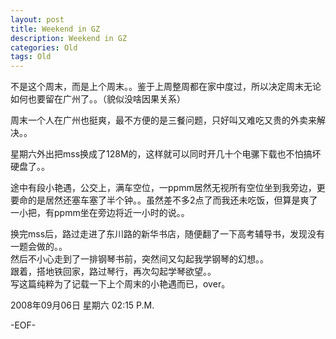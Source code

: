 ```yaml
---
layout: post
title: Weekend in GZ
description: Weekend in GZ
categories: Old
tags: Old
---
```

不是这个周末，而是上个周末。。鉴于上周整周都在家中度过，所以决定周末无论如何也要留在广州了。。（貌似没啥因果关系）  
  
周末一个人在广州也挺爽，最不方便的是三餐问题，只好叫又难吃又贵的外卖来解决。。  
  
星期六外出把mss换成了128M的，这样就可以同时开几十个电骡下载也不怕搞坏硬盘了。。  
  
途中有段小艳遇，公交上，满车空位，一ppmm居然无视所有空位坐到我旁边，更要命的是居然还塞车塞了半个钟。。虽然差不多2点了而我还未吃饭，但算是爽了一小把，有ppmm坐在旁边将近一小时的说。。  
  
换完mss后，路过走进了东川路的新华书店，随便翻了一下高考辅导书，发现没有一题会做的。。  
然后不小心走到了一排钢琴书前，突然间又勾起我学钢琴的幻想。。  
跟着，搭地铁回家，路过琴行，再次勾起学琴欲望。。  
写这篇纯粹为了记载一下上个周末的小艳遇而已，over。

2008年09月06日 星期六  02:15 P.M.

-EOF-